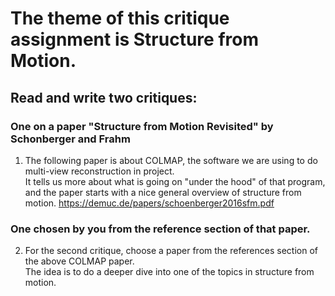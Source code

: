 # The theme of this critique assignment is Structure from Motion.  
## Read and write two critiques:  

### One on a paper "Structure from Motion Revisited" by Schonberger and Frahm  
1. The following paper is about COLMAP, the software we are using to do multi-view reconstruction in project.   
It tells us more about what is going on "under the hood" of that program, and the paper starts with a nice general overview of structure from motion. https://demuc.de/papers/schoenberger2016sfm.pdf

### One chosen by you from the reference section of that paper.  
2. For the second critique, choose a paper from the references section of the above COLMAP paper.   
The idea is to do a deeper dive into one of the topics in structure from motion.  
